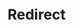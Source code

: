﻿---
layout: src/layouts/Redirect.astro
title: Redirect
redirect: /docs/octopus-rest-api/octopus-cli/dump-deployments
pubDate:  2023-01-01
navSearch: false
navSitemap: false
navMenu: false
---
